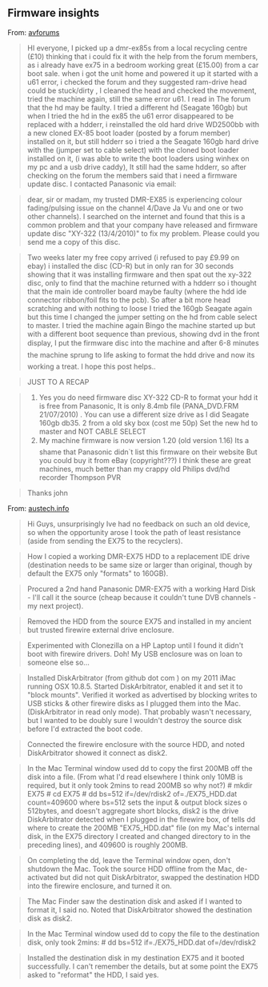 ## Firmware insights

From: [avforums](https://www.avforums.com/threads/pan-ex85-faulty-tuner-now-u61-error.1452010/)

> HI everyone, I picked up a dmr-ex85s from a local recycling centre (£10) thinking that i could fix it with the help from the forum members, as i already have ex75 in a bedroom working great (£15.00) from a car boot sale. when i got the unit home and powered it up it started with a u61 error, i checked the forum and they suggested ram-drive head could be stuck/dirty , I cleaned the head and checked the movement, tried the machine again, still the same error u61. I read in The forum that the hd may be faulty. I tried a different hd (Seagate 160gb) but when I tried the hd in the ex85 the u61 error disappeared to be replaced with a hdderr, i reinstalled the old hard drive WD2500bb with a new cloned EX-85 boot loader (posted by a forum member) installed on it, but still hdderr so i tried a the Seagate 160gb hard drive with the (jumper set to cable select) with the cloned boot loader installed on it, (i was able to write the boot loaders using winhex on my pc and a usb drive caddy), It still had the same hdderr, so after checking on the forum the members said that i need a firmware update disc. I contacted Panasonic via email:

> dear, sir or madam, my trusted DMR-EX85 is experiencing colour fading/pulsing issue on the channel 4/Dave Ja Vu and one or two other channels). I searched on the internet and found that this is a common problem and that your company have released and firmware update disc "XY-322 (13/4/2010)" to fix my problem. Please could you send me a copy of this disc.

> Two weeks later my free copy arrived (i refused to pay £9.99 on ebay) i installed the disc (CD-R) but in only ran for 30 seconds showing that it was installing firmware and then spat out the xy-322 disc, only to find that the machine returned with a hdderr so i thought that the main ide controller board maybe faulty (where the hdd ide connector ribbon/foil fits to the pcb). So after a bit more head scratching and with nothing to loose I tried the 160gb Seagate again but this time I changed the jumper setting on the hd from cable select to master. I tried the machine again Bingo the machine started up but with a different boot sequence than previous, showing dvd in the front display, I put the firmware disc into the machine and after 6-8 minutes the machine sprung to life asking to format the hdd drive and now its working a treat.
I hope this post helps..

> JUST TO A RECAP

> 1. Yes you do need firmware disc XY-322 CD-R to format your hdd it is free from Panasonic,
> It is only 8.4mb file (PANA_DVD.FRM 21/07/2010)
> . You can use a different size drive as I did Seagate 160gb db35.
> 2 from a old sky box (cost me 50p)
> Set the new hd to master and NOT CABLE SELECT
> 3. My machine firmware is now version 1.20 (old version 1.16)
> Its a shame that Panasonic didn`t list this firmware on their website
> But you could buy it from eBay (copyright???)
> I think these are great machines, much better than my crappy old Philips dvd/hd recorder Thompson PVR

> Thanks john

From: [austech.info]( http://www.austech.info/showthread.php/53480-Panasonic-DVR-(DMR-EX75)-Service-manual)

> Hi Guys, unsurprisingly Ive had no feedback on such an old device, so when the opportunity arose I took the path of least resistance (aside from sending the EX75 to the recyclers).

> How I copied a working DMR-EX75 HDD to a replacement IDE drive (destination needs to be same size or larger than original, though by default the EX75 only "formats" to 160GB).

> Procured a 2nd hand Panasonic DMR-EX75 with a working Hard Disk - I'll call it the source (cheap because it couldn't tune DVB channels - my next project).

> Removed the HDD from the source EX75 and installed in my ancient but trusted firewire external drive enclosure.

> Experimented with Clonezilla on a HP Laptop until I found it didn't boot with firewire drivers. Doh! My USB enclosure was on loan to someone else so…

> Installed DiskArbitrator (from github dot com ) on my 2011 iMac running OSX 10.8.5. Started DiskArbitrator, enabled it and set it to "block mounts". Verified it worked as advertised by blocking writes to USB sticks & other firewire disks as I plugged them into the Mac. (DiskArbitrator in read only mode). That probably wasn't necessary, but I wanted to be doubly sure I wouldn't destroy the source disk before I'd extracted the boot code.

> Connected the firewire enclosure with the source HDD, and noted DiskArbitrator showed it connect as disk2.

> In the Mac Terminal window used dd to copy the first 200MB off the disk into a file. (From what I'd read elsewhere I think only 10MB is required, but it only took 2mins to read 200MB so why not?)
>        # mkdir EX75
>        # cd EX75
>        # dd bs=512 if=/dev/rdisk2 of=./EX75_HDD.dat count=409600
> where bs=512 sets the input & output block sizes o 512bytes, and doesn't aggregate short blocks,
> disk2 is the drive DiskArbitrator detected when I plugged in the firewire box,
> of tells dd where to create the 200MB "EX75_HDD.dat" file (on my Mac's internal disk, in the EX75 directory I created and changed directory to in the preceding lines),
> and 409600 is roughly 200MB.

> On completing the dd, leave the Terminal window open, don't shutdown the Mac. Took the source HDD offline from the Mac, de-activated but did not quit DiskArbitrator, swapped the destination HDD into the firewire enclosure, and turned it on.

> The Mac Finder saw the destination disk and asked if I wanted to format it, I said no. Noted that DiskArbitrator showed the destination disk as disk2.

> In the Mac Terminal window used dd to copy the file to the destination disk, only took 2mins:
>        # dd bs=512 if=./EX75_HDD.dat of=/dev/rdisk2

> Installed the destination disk in my destination EX75 and it booted successfully. I can't remember the details, but at some point the EX75 asked to "reformat" the HDD, I said yes.
